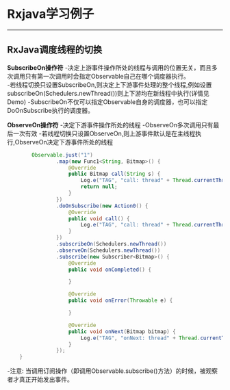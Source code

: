 # Rxjava学习例子

-------------------


## RxJava调度线程的切换

**SubscribeOn操作符**
-决定上游事件操作所处的线程与调用的位置无关，而且多次调用只有第一次调用时会指定Observable自己在哪个调度器执行。  
-若线程切换只设置SubscribeOn,则决定上下游事件处理的整个线程,例如设置subscribeOn(Schedulers.newThread())则上下游均在新线程中执行(详情见Demo)
-SubscribeOn不仅可以指定Observable自身的调度器，也可以指定DoOnSubscribe执行的调度器。

**ObserveOn操作符**
-决定下游事件操作所处的线程
-ObserveOn多次调用只有最后一次有效
-若线程切换只设置ObserveOn,则上游事件默认是在主线程执行,ObserveOn决定下游事件所处的线程

``` java
        Observable.just("1")
                .map(new Func1<String, Bitmap>() {
                    @Override
                    public Bitmap call(String s) {
                        Log.e("TAG", "call: thread" + Thread.currentThread().getName());
                        return null;
                    }
                })
                .doOnSubscribe(new Action0() {
                    @Override
                    public void call() {
                        Log.e("TAG", "call: thread" + Thread.currentThread().getName());
                    }
                })
                .subscribeOn(Schedulers.newThread())
                .observeOn(Schedulers.newThread())
                .subscribe(new Subscriber<Bitmap>() {
                    @Override
                    public void onCompleted() {

                    }

                    @Override
                    public void onError(Throwable e) {

                    }

                    @Override
                    public void onNext(Bitmap bitmap) {
                        Log.e("TAG", "onNext: thread" + Thread.currentThread().getName());
                    }
                });
    }
```
-注意: 当调用订阅操作（即调用Observable.subscribe()方法）的时候，被观察者才真正开始发出事件。



